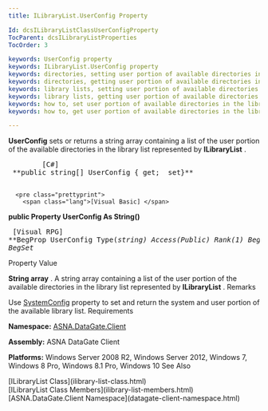 ```yaml
---
title: ILibraryList.UserConfig Property

Id: dcsILibraryListClassUserConfigProperty
TocParent: dcsILibraryListProperties
TocOrder: 3

keywords: UserConfig property
keywords: ILibraryList.UserConfig property
keywords: directories, setting user portion of available directories in the library list
keywords: directories, getting user portion of available directories in the library list
keywords: library lists, setting user portion of available directories in
keywords: library lists, getting user portion of available directories in
keywords: how to, set user portion of available directories in the library list
keywords: how to, get user portion of available directories in the library list

---
```


**UserConfig** sets or returns a string array containing a list of the user portion of the available directories in the library list represented by **ILibraryList** . 
<pre class="prettyprint">
        <span class="lang">[C#]</span>
 **public string[] UserConfig { get;  set}** 
      </pre>
      <pre class="prettyprint">
        <span class="lang">[Visual Basic] </span>
 **public Property UserConfig As String()** 
      </pre>
      <pre class="prettyprint">
        <span class="lang">[Visual RPG]</span>
 **BegProp UserConfig Type(*string) Access(*Public) Rank(1)
     BegGet;  BegSet** 
      </pre>

Property Value

**String array** . A string array containing a list of the user portion of the available directories in the library list represented by **ILibraryList** .
Remarks

Use [SystemConfig](ilibrary-list-class-system-config-property.html) property to set and return the system and user portion of the available library list.
Requirements

**Namespace:** [ASNA.DataGate.Client](datagate-client-namespace.html) 

**Assembly:** ASNA DataGate Client

**Platforms:** Windows Server 2008 R2, Windows Server 2012, Windows 7, Windows 8 Pro, Windows 8.1 Pro, Windows 10
See Also

<dl />
      [ILibraryList Class](ilibrary-list-class.html)
      <br />
      [ILibraryList Class Members](ilibrary-list-members.html)
      <br />
      [ASNA.DataGate.Client Namespace](datagate-client-namespace.html)

